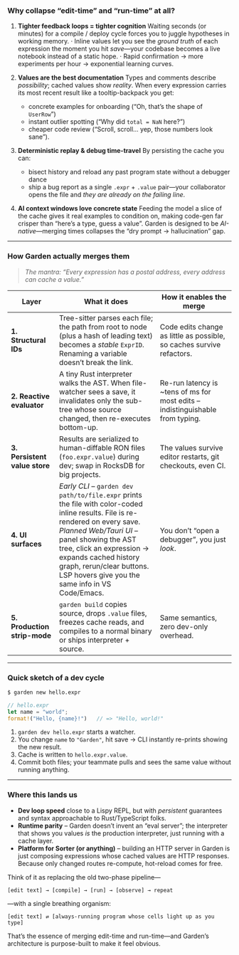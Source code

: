 ### Why collapse “edit-time” and “run-time” at all?

1. **Tighter feedback loops = tighter cognition**
   Waiting seconds (or minutes) for a compile / deploy cycle forces you to juggle hypotheses in working memory.
   · Inline values let you see the *ground truth* of each expression the moment you hit *save*—your codebase becomes a live notebook instead of a static hope.
   · Rapid confirmation → more experiments per hour → exponential learning curves.

2. **Values are the best documentation**
   Types and comments describe *possibility*; cached values show *reality*.
   When every expression carries its most recent result like a tooltip-backpack you get:

   * concrete examples for onboarding (“Oh, that’s the shape of `UserRow`”)
   * instant outlier spotting (“Why did `total = NaN` here?”)
   * cheaper code review (“Scroll, scroll… yep, those numbers look sane”).

3. **Deterministic replay & debug time-travel**
   By persisting the cache you can:

   * bisect history and reload any past program state without a debugger dance
   * ship a bug report as a single `.expr` + `.value` pair—your collaborator opens the file and *they are already on the failing line*.

4. **AI context windows love concrete state**
   Feeding the model a slice of the cache gives it real examples to condition on, making code-gen far crisper than “here’s a type, guess a value”. Garden is designed to be *AI-native*—merging times collapses the “dry prompt → hallucination” gap.

---

### How Garden actually merges them

> *The mantra: “Every expression has a postal address, every address can cache a value.”*

| Layer                         | What it does                                                                                                                                                                                                                                                                                                           | How it enables the merge                                                       |
| ----------------------------- | ---------------------------------------------------------------------------------------------------------------------------------------------------------------------------------------------------------------------------------------------------------------------------------------------------------------------- | ------------------------------------------------------------------------------ |
| **1. Structural IDs**         | Tree-sitter parses each file; the path from root to node (plus a hash of leading text) becomes a *stable* `ExprID`. Renaming a variable doesn’t break the link.                                                                                                                                                        | Code edits change as little as possible, so caches survive refactors.          |
| **2. Reactive evaluator**     | A tiny Rust interpreter walks the AST. When file-watcher sees a save, it invalidates only the sub-tree whose source changed, then re-executes bottom-up.                                                                                                                                                               | Re-run latency is \~tens of ms for most edits – indistinguishable from typing. |
| **3. Persistent value store** | Results are serialized to human-diffable RON files (`foo.expr.value`) during dev; swap in RocksDB for big projects.                                                                                                                                                                                                    | The values survive editor restarts, git checkouts, even CI.                    |
| **4. UI surfaces**            | *Early CLI* – `garden dev path/to/file.expr` prints the file with color-coded inline results. File is re-rendered on every save.<br> *Planned Web/Tauri UI* – panel showing the AST tree, click an expression → expands cached history graph, rerun/clear buttons. LSP hovers give you the same info in VS Code/Emacs. | You don’t “open a debugger”, you just *look*.                                  |
| **5. Production strip-mode**  | `garden build` copies source, drops `.value` files, freezes cache reads, and compiles to a normal binary or ships interpreter + source.                                                                                                                                                                                | Same semantics, zero dev-only overhead.                                        |

---

### Quick sketch of a dev cycle

```bash
$ garden new hello.expr
```

```rust
// hello.expr
let name = "world";
format!("Hello, {name}!")   // => "Hello, world!"
```

1. `garden dev hello.expr` starts a watcher.
2. You change `name` to `"Garden"`, hit save → CLI instantly re-prints showing the new result.
3. Cache is written to `hello.expr.value`.
4. Commit both files; your teammate pulls and sees the same value without running anything.

---

### Where this lands us

* **Dev loop speed** close to a Lispy REPL, but with *persistent* guarantees and syntax approachable to Rust/TypeScript folks.
* **Runtime parity** – Garden doesn’t invent an “eval server”; the interpreter that shows you values *is* the production interpreter, just running with a cache layer.
* **Platform for Sorter (or anything)** – building an HTTP server in Garden is just composing expressions whose cached values are HTTP responses. Because only changed routes re-compute, hot-reload comes for free.

Think of it as replacing the old two-phase pipeline—

```
[edit text] → [compile] → [run] → [observe] → repeat
```

—with a single breathing organism:

```
[edit text] ⇄ [always-running program whose cells light up as you type]
```

That’s the essence of merging edit-time and run-time—and Garden’s architecture is purpose-built to make it feel obvious.
